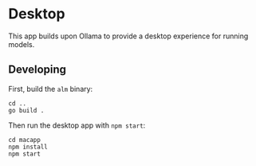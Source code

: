 # Desktop

This app builds upon Ollama to provide a desktop experience for running models.

## Developing

First, build the `alm` binary:

```
cd ..
go build .
```

Then run the desktop app with `npm start`:

```
cd macapp
npm install
npm start
```

